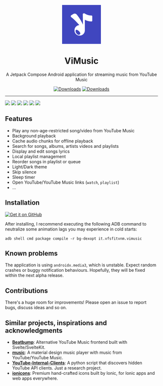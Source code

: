<div align="center">
    <img src="./app/src/main/ic_launcher-playstore.png" width="128" height="128" style="display: block; margin: 0 auto"/>
    <h1>ViMusic</h1>
    <p>A Jetpack Compose Android application for streaming music from YouTube Music</p>

[![Downloads](https://img.shields.io/badge/-Jetpack%20Compose-3a83f9?style=for-the-badge&logo=jetpackcompose&logoColor=white&labelColor=2ec781)](https://developer.android.com/jetpack/compose)
[![Downloads](https://img.shields.io/github/downloads/vfsfitvnm/ViMusic/total?style=for-the-badge&labelColor=002b41)](https://github.com/vfsfitvnm/ViMusic/releases)
</div>

---

<p>
  <img src="https://user-images.githubusercontent.com/46219656/174445416-4fdc05de-1280-41be-a4e0-d40724606f4a.png" width="200" />
  <img src="https://user-images.githubusercontent.com/46219656/174445418-357c84b1-2db1-4add-9709-cd4a5ecb2215.png" width="200" />
  <img src="https://user-images.githubusercontent.com/46219656/174445421-f5697ec8-adee-4c4d-9aa8-b4336b9d7c86.png" width="200" />
  <img src="https://user-images.githubusercontent.com/46219656/174445419-59a48e05-d1da-4a58-b1cf-b0a3331c1f15.png" width="200" />
  <img src="https://user-images.githubusercontent.com/46219656/174445415-a1f16f1b-362e-4fa3-bc8e-a58d53b26c88.png" width="200" />
  <img src="https://user-images.githubusercontent.com/46219656/174445412-f8b1d15c-908e-490d-8702-0e59cf64772e.png" width="200" />
</p>

## Features
- Play any non-age-restricted song/video from YouTube Music
- Background playback
- Cache audio chunks for offline playback
- Search for songs, albums, artists videos and playlists
- Display and edit songs lyrics
- Local playlist management
- Reorder songs in playlist or queue
- Light/Dark theme
- Skip silence
- Sleep timer
- Open YouTube/YouTube Music links (`watch`, `playlist`)
- ...

## Installation
[<img src="https://github.com/machiav3lli/oandbackupx/blob/034b226cea5c1b30eb4f6a6f313e4dadcbb0ece4/badge_github.png" alt="Get it on GitHub" height="80">](https://github.com/vfsfitvnm/ViMusic/releases/latest)

After installing, I recommend executing the following ADB command to neutralize some animation lags you may experience in cold starts:
```
adb shell cmd package compile -r bg-dexopt it.vfsfitvnm.vimusic
```

## Known problems
The application is using `androidx.media3`, which is unstable. Expect random crashes or buggy notification behaviours. Hopefully, they will be fixed within the next alpha release.

## Contributions
There's a huge room for improvements! Please open an issue to report bugs, discuss ideas and so on.

## Similar projects, inspirations and acknowledgments
- [**Beatbump**](https://github.com/snuffyDev/Beatbump): Alternative YouTube Music frontend built with Svelte/SvelteKit.
- [**music**](https://github.com/z-huang/music): A material design music player with music from YouTube/YouTube Music.
- [**YouTube-Internal-Clients**](https://github.com/zerodytrash/YouTube-Internal-Clients): A python script that discovers hidden YouTube API clients. Just a research project.
- [**ionicons**](https://github.com/ionic-team/ionicons): Premium hand-crafted icons built by Ionic, for Ionic apps and web apps everywhere.
